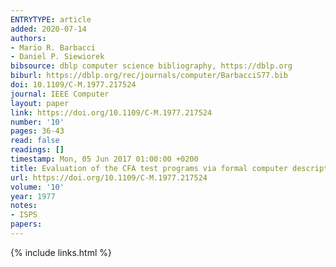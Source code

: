 ```yaml
---
ENTRYTYPE: article
added: 2020-07-14
authors:
- Mario R. Barbacci
- Daniel P. Siewiorek
bibsource: dblp computer science bibliography, https://dblp.org
biburl: https://dblp.org/rec/journals/computer/BarbacciS77.bib
doi: 10.1109/C-M.1977.217524
journal: IEEE Computer
layout: paper
link: https://doi.org/10.1109/C-M.1977.217524
number: '10'
pages: 36-43
read: false
readings: []
timestamp: Mon, 05 Jun 2017 01:00:00 +0200
title: Evaluation of the CFA test programs via formal computer descriptions
url: https://doi.org/10.1109/C-M.1977.217524
volume: '10'
year: 1977
notes:
- ISPS
papers:
---
```

{% include links.html %}
